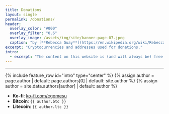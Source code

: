 ```yaml
---
title: Donations
layout: single
permalink: /donations/
header:
  overlay_color: "#000"
  overlay_filter: "0.6"
  overlay_image: /assets/img/site/banner-page-07.jpeg
  caption: "by [**Rebecca Guay**](https://en.wikipedia.org/wiki/Rebecca_Guay)"
excerpt: "Cryptocurrencies and addresses used for donations."
intro: 
  - excerpt: "The content on this website is (and will always be) free for everyone to access at any time and from anywhere. If you enjoyed the content, consider sending me a message instead.  Now, if you are feeling generous, use one of the methods below."
---
```

***
{% include feature_row id="intro" type="center" %}
{% assign author = page.author | default: page.authors[0] | default: site.author %}
{% assign author = site.data.authors[author] | default: author %}

- **Ko-fi**: [ko-fi.com/cgomesu](https://ko-fi.com/cgomesu)
- **Bitcoin**: ```{{ author.btc }}```
- **Litecoin**: ```{{ author.ltc }}```

